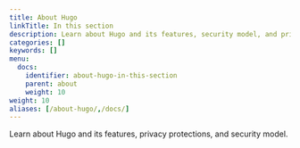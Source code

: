 ```yaml
---
title: About Hugo
linkTitle: In this section
description: Learn about Hugo and its features, security model, and privacy protections.
categories: []
keywords: []
menu:
  docs:
    identifier: about-hugo-in-this-section
    parent: about
    weight: 10
weight: 10
aliases: [/about-hugo/,/docs/]
---
```


Learn about Hugo and its features, privacy protections, and security model.
